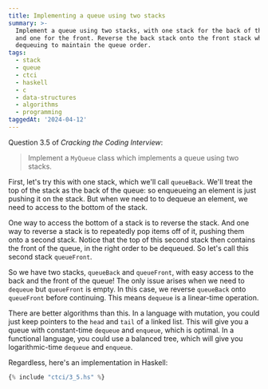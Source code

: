 ```yaml
---
title: Implementing a queue using two stacks
summary: >-
  Implement a queue using two stacks, with one stack for the back of the queue
  and one for the front. Reverse the back stack onto the front stack when
  dequeuing to maintain the queue order.
tags:
  - stack
  - queue
  - ctci
  - haskell
  - c
  - data-structures
  - algorithms
  - programming
taggedAt: '2024-04-12'
---
```


Question 3.5 of _Cracking the Coding Interview_:

> Implement a `MyQueue` class which implements a queue using two stacks.

First, let's try this with one stack,
which we'll call `queueBack`.
We'll treat the top of the stack as the back of the queue:
so enqueueing an element is just pushing it on the stack.
But when we need to to dequeue an element,
we need to access to the bottom of the stack.

One way to access the bottom of a stack
is to reverse the stack.
And one way to reverse a stack
is to repeatedly pop items off of it,
pushing them onto a second stack.
Notice that the top of this second stack
then contains the front of the queue,
in the right order to be dequeued.
So let's call this second stack `queueFront`.

So we have two stacks,
`queueBack` and `queueFront`,
with easy access to the back and the front of the queue!
The only issue arises when we need to `dequeue`
but `queueFront` is empty.
In this case, we reverse `queueBack` onto `queueFront`
before continuing.
This means `dequeue` is a linear-time operation.

There are better algorithms than this.
In a language with mutation,
you could just keep pointers to the `head` and `tail` of a linked list.
This will give you a queue with constant-time `dequeue` and `enqueue`,
which is optimal.
In a functional language,
you could use a balanced tree,
which will give you logarithmic-time `dequeue` and `enqueue`.

Regardless, here's an implementation in Haskell:

```haskell
{% include "ctci/3_5.hs" %}
```
